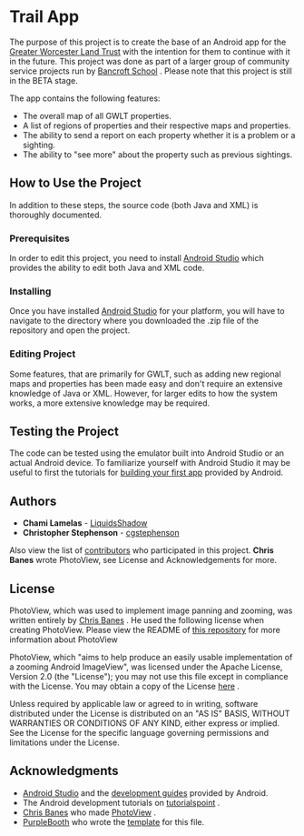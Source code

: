 # Trail App 

The purpose of this project is to create the base of an Android app for the [Greater Worcester Land Trust](http://www.gwlt.org/) with the intention for them to continue with it in the future. This project was done as part of a larger group of community service projects run by [Bancroft School](https://www.bancroftschool.org/index.cfm) . Please note that this project is still in the BETA stage.

The app contains the following features: 

* The overall map of all GWLT properties. 
* A list of regions of properties and their respective maps and properties. 
* The ability to send a report on each property whether it is a problem or a sighting. 
* The ability to "see more" about the property such as previous sightings. 

## How to Use the Project 

In addition to these steps, the source code (both Java and XML) is thoroughly documented. 

### Prerequisites

In order to edit this project, you need to install [Android Studio](https://developer.android.com/studio/) which provides the ability to edit both Java and XML code.

### Installing

Once you have installed [Android Studio](https://developer.android.com/studio/) for your platform, you will have to navigate to the directory where you downloaded the .zip file of the repository and open the project. 

### Editing Project

Some features, that are primarily for GWLT, such as adding new regional maps and properties has been made easy and don't require an extensive knowledge of Java or XML. However, for larger edits to how the system works, a more extensive knowledge may be required. 

## Testing the Project

The code can be tested using the emulator built into Android Studio or an actual Android device. To familiarize yourself with Android Studio it may be useful to first the tutorials for [building your first app](https://developer.android.com/training/basics/firstapp/) provided by Android. 

## Authors

* **Chami Lamelas** - [LiquidsShadow](https://github.com/LiquidsShadow)
* **Christopher Stephenson** - [cgstephenson](https://github.com/cgstephenson)

Also view the list of [contributors](https://github.com/LiquidsShadow/TrailApp/graphs/contributors) who participated in this project.
**Chris Banes** wrote PhotoView, see License and Acknowledgements for more. 

## License 

PhotoView, which was used to implement image panning and zooming, was written entirely by [Chris Banes](https://github.com/chrisbanes) . He used the following license when creating PhotoView. Please view the README of [this repository](https://github.com/chrisbanes/PhotoView) for more information about PhotoView

PhotoView, which "aims to help produce an easily usable implementation of a zooming Android ImageView", was licensed under the Apache License, Version 2.0 (the "License");
you may not use this file except in compliance with the License.
You may obtain a copy of the License [here](http://www.apache.org/licenses/LICENSE-2.0) .

Unless required by applicable law or agreed to in writing, software
distributed under the License is distributed on an "AS IS" BASIS,
WITHOUT WARRANTIES OR CONDITIONS OF ANY KIND, either express or implied.
See the License for the specific language governing permissions and
limitations under the License.

## Acknowledgments

* [Android Studio](https://developer.android.com/studio/intro/) and the [development guides](https://developer.android.com/guide/) provided by Android. 
* The Android development tutorials on [tutorialspoint](https://www.tutorialspoint.com/android/index.htm) .
* [Chris Banes](https://github.com/chrisbanes) who made [PhotoView](https://github.com/chrisbanes/PhotoView) .
* [PurpleBooth](https://github.com/PurpleBooth) who wrote the [template](https://gist.github.com/PurpleBooth/109311bb0361f32d87a2) for this file. 

